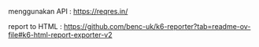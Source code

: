 menggunakan API : https://reqres.in/

report to HTML : https://github.com/benc-uk/k6-reporter?tab=readme-ov-file#k6-html-report-exporter-v2
